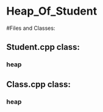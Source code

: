 # Heap_Of_Student

#Files and Classes:

## Student.cpp class:
###	 heap

## Class.cpp class:
###	 heap
